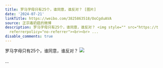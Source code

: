 ```yaml
---
title: 罗马字母只有25个，谁同意，谁反对？ [图片]
date: '2024-07-21'
linkTitle: https://weibo.com/3825863518/OoCgduAVA
source: 正宗毒奶菇的微博
description: 罗马字母只有25个，谁同意，谁反对？ <img style="" src="https://tvax1.sinaimg.cn/large/e40a0b5egy1hrvx9rmivfj233z12sx6p.jpg"
  referrerpolicy="no-referrer"><br><br> ...
disable_comments: true
---
```

罗马字母只有25个，谁同意，谁反对？ <img style="" src="https://tvax1.sinaimg.cn/large/e40a0b5egy1hrvx9rmivfj233z12sx6p.jpg" referrerpolicy="no-referrer"><br><br> ...
